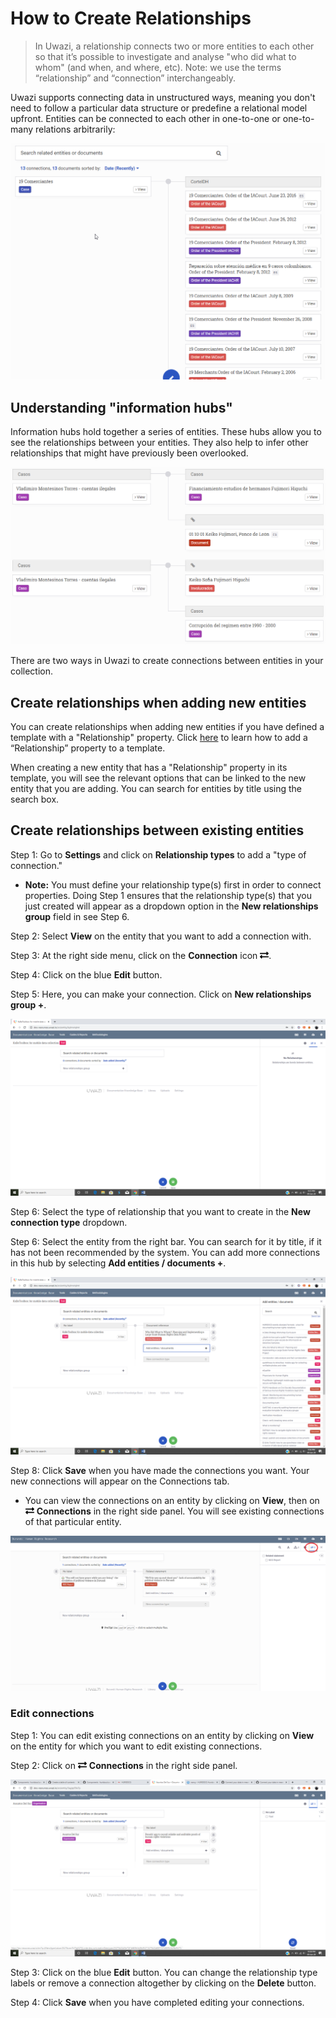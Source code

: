 # How to Create Relationships 

> In Uwazi, a relationship connects two or more entities to each other so that it’s possible to investigate and analyse "who did what to whom" (and when, and where, etc). Note: we use the terms “relationship” and “connection” interchangeably.

Uwazi supports connecting data in unstructured ways, meaning you don't need to follow a particular data structure or predefine a relational model upfront. Entities can be connected to each other in one-to-one or one-to-many relations arbitrarily:

![](images/image_57.png)

## Understanding "information hubs"

Information hubs hold together a series of entities. These hubs allow you to see the relationships between your entities. They also help to infer other relationships that might have previously been overlooked.

![](images/image_58.png)

There are two ways in Uwazi to create connections between entities in your collection.

## Create relationships when adding new entities

You can create relationships when adding new entities if you have defined a template with a "Relationship" property. Click [here](https://uwazi.readthedocs.io/en/initial-setup/admin-docs/how-to-connect-properties-on-different-templates.html) to learn how to add a “Relationship” property to a template.

When creating a new entity that has a "Relationship" property in its template, you will see the relevant options that can be linked to the new entity that you are adding. You can search for entities by title using the search box.

## Create relationships between existing entities

Step 1: Go to **Settings** and click on **Relationship types** to add a "type of connection."

- **Note:** You must define your relationship type(s) first in order to connect properties. Doing Step 1 ensures that the relationship type(s) that you just created will appear as a dropdown option in the **New relationships group** field in see Step 6.

Step 2: Select **View** on the entity that you want to add a connection with.

Step 3: At the right side menu, click on the **Connection** icon ![](images/image_59.png).

Step 4: Click on the blue **Edit** button.

Step 5: Here, you can make your connection. Click on **New relationships group +**.

![](images/image_60.png)

Step 6: Select the type of relationship that you want to create in the **New connection type** dropdown.

Step 6: Select the entity from the right bar. You can search for it by title, if it has not been recommended by the system. You can add more connections in this hub by selecting **Add entities / documents +**.

![](images/image_61.png)

Step 8: Click **Save** when you have made the connections you want. Your new connections will appear on the Connections tab.

- You can view the connections on an entity by clicking on **View**, then on ![](images/image_59.png) **Connections** in the right side panel. You will see existing connections of that particular entity.

![](images/image_63.png)

### Edit connections

Step 1: You can edit existing connections on an entity by clicking on **View** on the entity for which you want to edit existing connections.

Step 2: Click on ![](images/image_59.png) **Connections** in the right side panel.

![](images/image_65.png)

Step 3: Click on the blue **Edit** button. You can change the relationship type labels or remove a connection altogether by clicking on the **Delete** button.

Step 4: Click **Save** when you have completed editing your connections.
